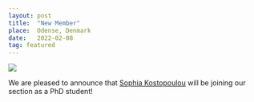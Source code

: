 ```yaml
---
layout: post
title:  "New Member"
place:  Odense, Denmark
date:   2022-02-08
tag: featured
---
```

<img class="img-fluid mx-auto d-block" src="/images/people/skos-p.jpg">

We are pleased to announce that [Sophia Kostopoulou](/people.html#sk) will be joining our section as a PhD student!
